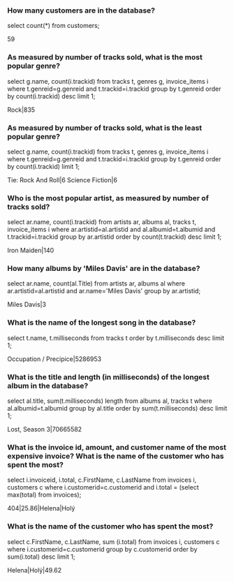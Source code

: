 ### How many customers are in the database?
select count(*) from customers;

59
 
### As measured by number of tracks sold, what is the most popular genre?
select g.name, count(i.trackid)
from tracks t, genres g, invoice_items i
where t.genreid=g.genreid and t.trackid=i.trackid
group by t.genreid order by count(i.trackid) desc limit 1;
 
Rock|835
 
### As measured by number of tracks sold, what is the least popular genre?
select g.name, count(i.trackid)
from tracks t, genres g, invoice_items i
where t.genreid=g.genreid and t.trackid=i.trackid
group by t.genreid order by count(i.trackid) limit 1;
 
Tie:
Rock And Roll|6
Science Fiction|6
 
### Who is the most popular artist, as measured by number of tracks sold?
select ar.name, count(i.trackid)
from
artists ar,
albums al,
tracks t,
invoice_items i
where ar.artistid=al.artistid
and al.albumid=t.albumid
and t.trackid=i.trackid
group by ar.artistid order by count(t.trackid) desc limit 1;
 
Iron Maiden|140
 
### How many albums by 'Miles Davis' are in the database?
select ar.name, count(al.Title)
from
artists ar,
albums al
where ar.artistid=al.artistid and ar.name='Miles Davis'
group by ar.artistid;
 
Miles Davis|3
 
### What is the name of the longest song in the database?
select t.name, t.milliseconds from tracks t order by t.milliseconds desc limit 1;
 
Occupation / Precipice|5286953
 
### What is the title and length (in milliseconds) of the longest album in the database?
select al.title, sum(t.milliseconds) length
from albums al, tracks t
where al.albumid=t.albumid
group by al.title
order by sum(t.milliseconds) desc limit 1;
 
Lost, Season 3|70665582

### What is the invoice id, amount, and customer name of the most expensive invoice? What is the name of the customer who has spent the most?
select i.invoiceid, i.total, c.FirstName, c.LastName
from invoices i, customers c
where i.customerid=c.customerid
and i.total = (select max(total) from invoices);
 
404|25.86|Helena|Holý
 
### What is the name of the customer who has spent the most?
select c.FirstName, c.LastName, sum (i.total)
from invoices i, customers c
where i.customerid=c.customerid
group by c.customerid
order by sum(i.total) desc limit 1;
 
Helena|Holý|49.62